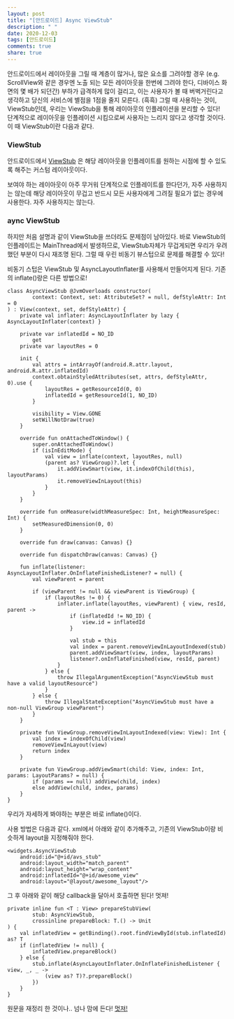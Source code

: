 ```yaml
---
layout: post
title: "[안드로이드] Async ViewStub"
description: " "
date: 2020-12-03
tags: [안드로이드]
comments: true
share: true
---
```



안드로이드에서 레이아웃을 그릴 때 계층이 많거나, 많은 요소를 그려야할 경우 (e.g. ScrollView와 같은 경우엔 노출 되는 모든 레이아웃을 한번에 그려야 한다, 디바이스 화면의 몇 배가 되던간) 부하가 급격하게 많이 걸리고, 이는 사용자가 볼 때 버벅거린다고 생각하고 당신의 서비스에 별점을 1점을 줄지 모른다. (흑흑) 그럴 때 사용하는 것이, ViewStub인데, 우리는 ViewStub을 통해 레이아웃의 인플레이션을 분리할 수 있다! 단계적으로 레이아웃을 인플레이션 시킴으로써 사용자는 느리지 않다고 생각할 것이다. 이 때 ViewStub이란 다음과 같다. 

### ViewStub

안드로이드에서 [ViewStub](https://developer.android.com/reference/android/view/ViewStub) 은 해당 레이아웃을 인플레이트를 원하는 시점에 할 수 있도록 해주는 커스텀 레이아웃이다. 

보여야 하는 레이아웃이 아주 무거워 단계적으로 인플레이트를 한다던가, 자주 사용하지는 않는데 해당 레이아웃이 무겁고 반드시 모든 사용자에게 그려질 필요가 없는 경우에 사용한다. 자주 사용하지는 않는다.


### aync ViewStub

하지만 처음 설명과 같이 ViewStub을 쓰더라도 문제점이 남아있다. 바로 ViewStub의 인플레이트는 MainThread에서 발생하므로, ViewStub자체가 무겁게되면 우리가 우려했던 부분이 다시 재조명 된다. 그럴 때 우린 비동기 뷰스텁으로 문제를 해결할 수 있다!

비동기 스텁은 ViewStub 및 AsyncLayoutInflater를 사용해서 만들어지게 된다. 기존의 inflate()랑은 다른 방법으로!

```@kotlin
class AsyncViewStub @JvmOverloads constructor(
        context: Context, set: AttributeSet? = null, defStyleAttr: Int = 0
) : View(context, set, defStyleAttr) {
    private val inflater: AsyncLayoutInflater by lazy { AsyncLayoutInflater(context) }

    private var inflatedId = NO_ID
        get
    private var layoutRes = 0

    init {
        val attrs = intArrayOf(android.R.attr.layout, android.R.attr.inflatedId)
        context.obtainStyledAttributes(set, attrs, defStyleAttr, 0).use {
            layoutRes = getResourceId(0, 0)
            inflatedId = getResourceId(1, NO_ID)
        }

        visibility = View.GONE
        setWillNotDraw(true)
    }

    override fun onAttachedToWindow() {
        super.onAttachedToWindow()
        if (isInEditMode) {
            val view = inflate(context, layoutRes, null)
            (parent as? ViewGroup)?.let {
                it.addViewSmart(view, it.indexOfChild(this), layoutParams)
                it.removeViewInLayout(this)
            }
        }
    }

    override fun onMeasure(widthMeasureSpec: Int, heightMeasureSpec: Int) {
        setMeasuredDimension(0, 0)
    }

    override fun draw(canvas: Canvas) {}

    override fun dispatchDraw(canvas: Canvas) {}

    fun inflate(listener: AsyncLayoutInflater.OnInflateFinishedListener? = null) {
        val viewParent = parent

        if (viewParent != null && viewParent is ViewGroup) {
            if (layoutRes != 0) {
                inflater.inflate(layoutRes, viewParent) { view, resId, parent ->
                    if (inflatedId != NO_ID) {
                        view.id = inflatedId
                    }

                    val stub = this
                    val index = parent.removeViewInLayoutIndexed(stub)
                    parent.addViewSmart(view, index, layoutParams)
                    listener?.onInflateFinished(view, resId, parent)
                }
            } else {
                throw IllegalArgumentException("AsyncViewStub must have a valid layoutResource")
            }
        } else {
            throw IllegalStateException("AsyncViewStub must have a non-null ViewGroup viewParent")
        }
    }

    private fun ViewGroup.removeViewInLayoutIndexed(view: View): Int {
        val index = indexOfChild(view)
        removeViewInLayout(view)
        return index
    }

    private fun ViewGroup.addViewSmart(child: View, index: Int, params: LayoutParams? = null) {
        if (params == null) addView(child, index)
        else addView(child, index, params)
    }
}

```

우리가 자세하게 봐야하는 부분은 바로 inflate()이다. 

사용 방법은 다음과 같다. xml에서 아래와 같이 추가해주고, 기존의 ViewStub이랑 비슷하게 layout을 지정해줘야 한다.

```
<widgets.AsyncViewStub
    android:id="@+id/avs_stub"
    android:layout_width="match_parent"
    android:layout_height="wrap_content"
    android:inflatedId="@+id/awesome_view"
    android:layout="@layout/awesome_layout"/>
```

그 후 아래와 같이 해당 callback을 달아서 호출하면 된다! 멋져!

```
private inline fun <T : View> prepareStubView(
        stub: AsyncViewStub, 
        crossinline prepareBlock: T.() -> Unit
) {
    val inflatedView = getBinding().root.findViewById(stub.inflatedId) as? T
    if (inflatedView != null) {
        inflatedView.prepareBlock()
    } else {
        stub.inflate(AsyncLayoutInflater.OnInflateFinishedListener { view, _, _ ->
            (view as? T)?.prepareBlock()
        })
    }
}
```

원문을 재정리 한 것이나.. 넘나 맘에 든다! [멋져!](https://medium.com/@programmerr47/async-view-stubs-394e9f2d79ec)